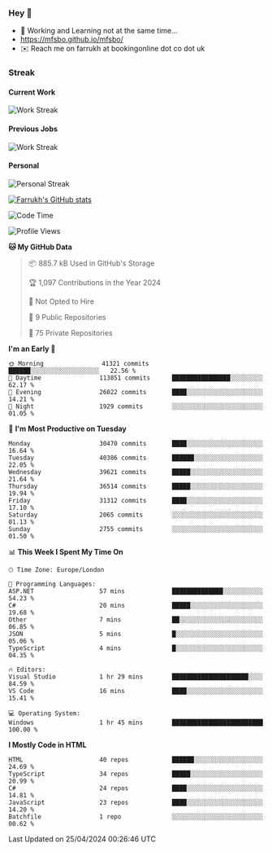 ### Hey 👋

- 🏃 Working and Learning not at the same time...
- https://mfsbo.github.io/mfsbo/
- ✉️ Reach me on farrukh at bookingonline dot co dot uk

### Streak
#### Current Work
![Work Streak](https://streak-stats.demolab.com/?user=mfsbo)
#### Previous Jobs
![Work Streak](https://streak-stats.demolab.com/?user=farrukhcw)
#### Personal
![Personal Streak](https://streak-stats.demolab.com/?user=farrukhsubhani)

[![Farrukh's GitHub stats](https://github-readme-stats.vercel.app/api?username=mfsbo&hide=stars&count_private=true)](https://github.com/mfsbo/)

<!--START_SECTION:waka-->
![Code Time](http://img.shields.io/badge/Code%20Time-616%20hrs%2013%20mins-blue)

![Profile Views](http://img.shields.io/badge/Profile%20Views-0-blue)

**🐱 My GitHub Data** 

> 📦 885.7 kB Used in GitHub's Storage 
 > 
> 🏆 1,097 Contributions in the Year 2024
 > 
> 🚫 Not Opted to Hire
 > 
> 📜 9 Public Repositories 
 > 
> 🔑 75 Private Repositories 
 > 
**I'm an Early 🐤** 

```text
🌞 Morning                41321 commits       ██████░░░░░░░░░░░░░░░░░░░   22.56 % 
🌆 Daytime                113851 commits      ████████████████░░░░░░░░░   62.17 % 
🌃 Evening                26022 commits       ████░░░░░░░░░░░░░░░░░░░░░   14.21 % 
🌙 Night                  1929 commits        ░░░░░░░░░░░░░░░░░░░░░░░░░   01.05 % 
```
📅 **I'm Most Productive on Tuesday** 

```text
Monday                   30470 commits       ████░░░░░░░░░░░░░░░░░░░░░   16.64 % 
Tuesday                  40386 commits       ██████░░░░░░░░░░░░░░░░░░░   22.05 % 
Wednesday                39621 commits       █████░░░░░░░░░░░░░░░░░░░░   21.64 % 
Thursday                 36514 commits       █████░░░░░░░░░░░░░░░░░░░░   19.94 % 
Friday                   31312 commits       ████░░░░░░░░░░░░░░░░░░░░░   17.10 % 
Saturday                 2065 commits        ░░░░░░░░░░░░░░░░░░░░░░░░░   01.13 % 
Sunday                   2755 commits        ░░░░░░░░░░░░░░░░░░░░░░░░░   01.50 % 
```


📊 **This Week I Spent My Time On** 

```text
🕑︎ Time Zone: Europe/London

💬 Programming Languages: 
ASP.NET                  57 mins             ██████████████░░░░░░░░░░░   54.23 % 
C#                       20 mins             █████░░░░░░░░░░░░░░░░░░░░   19.68 % 
Other                    7 mins              ██░░░░░░░░░░░░░░░░░░░░░░░   06.85 % 
JSON                     5 mins              █░░░░░░░░░░░░░░░░░░░░░░░░   05.06 % 
TypeScript               4 mins              █░░░░░░░░░░░░░░░░░░░░░░░░   04.35 % 

🔥 Editors: 
Visual Studio            1 hr 29 mins        █████████████████████░░░░   84.59 % 
VS Code                  16 mins             ████░░░░░░░░░░░░░░░░░░░░░   15.41 % 

💻 Operating System: 
Windows                  1 hr 45 mins        █████████████████████████   100.00 % 
```

**I Mostly Code in HTML** 

```text
HTML                     40 repos            ██████░░░░░░░░░░░░░░░░░░░   24.69 % 
TypeScript               34 repos            █████░░░░░░░░░░░░░░░░░░░░   20.99 % 
C#                       24 repos            ████░░░░░░░░░░░░░░░░░░░░░   14.81 % 
JavaScript               23 repos            ████░░░░░░░░░░░░░░░░░░░░░   14.20 % 
Batchfile                1 repo              ░░░░░░░░░░░░░░░░░░░░░░░░░   00.62 % 
```




 Last Updated on 25/04/2024 00:26:46 UTC
<!--END_SECTION:waka-->
<!--
**mfsbo/mfsbo** is a ✨ _special_ ✨ repository because its `README.md` (this file) appears on your GitHub profile.

Here are some ideas to get you started:

- 🔭 I’m currently working on ...
- 🌱 I’m currently learning ...
- 👯 I’m looking to collaborate on ...
- 🤔 I’m looking for help with ...
- 💬 Ask me about ...
- 📫 How to reach me: ...
- 😄 Pronouns: ...
- ⚡ Fun fact: ...
-->
